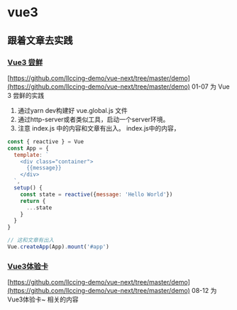 # vue3

## 跟着文章去实践

### [Vue3 尝鲜](https://juejin.im/post/5e13ecbe6fb9a04846508ab2) 

[https://github.com/llccing-demo/vue-next/tree/master/demo](https://github.com/llccing-demo/vue-next/tree/master/demo) 01-07 为 Vue 3 尝鲜的实践

1. 通过yarn dev构建好 vue.global.js 文件
2. 通过http-server或者类似工具，启动一个server环境。
3. 注意 index.js 中的内容和文章有出入。
index.js中的内容，
```js
const { reactive } = Vue
const App = {
  template: `
    <div class="container">
      {{message}}
    </div>
  `,
  setup() {
    const state = reactive({message: 'Hello World'})
    return {
      ...state
    }
  }
}

// 这和文章有出入
Vue.createApp(App).mount('#app')
```

### [Vue3体验卡](https://juejin.im/post/5e1451385188253ab54142e9)

[https://github.com/llccing-demo/vue-next/tree/master/demo](https://github.com/llccing-demo/vue-next/tree/master/demo) 08-12 为 Vue3体验卡~ 相关的内容